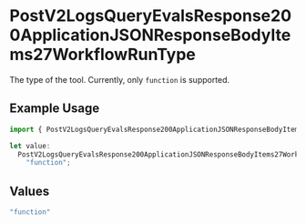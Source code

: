 # PostV2LogsQueryEvalsResponse200ApplicationJSONResponseBodyItems27WorkflowRunType

The type of the tool. Currently, only `function` is supported.

## Example Usage

```typescript
import { PostV2LogsQueryEvalsResponse200ApplicationJSONResponseBodyItems27WorkflowRunType } from "orq-poc-typescript-multi-env-version/models/operations";

let value:
  PostV2LogsQueryEvalsResponse200ApplicationJSONResponseBodyItems27WorkflowRunType =
    "function";
```

## Values

```typescript
"function"
```